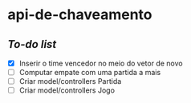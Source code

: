 # api-de-chaveamento

## _To-do list_

- [X] Inserir o time vencedor no meio do vetor de novo
- [ ] Computar empate com uma partida a mais
- [ ] Criar model/controllers Partida
- [ ] Criar model/controllers Jogo